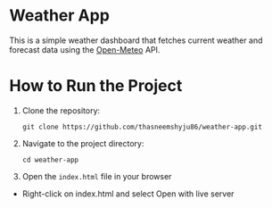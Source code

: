 # Weather App

This is a simple weather dashboard that fetches current weather and forecast data using the [Open-Meteo](https://open-meteo.com/) API.

# How to Run the Project

1. Clone the repository:
    ```
    git clone https://github.com/thasneemshyju86/weather-app.git
    ```

2. Navigate to the project directory:
    ```
    cd weather-app
    ```

3. Open the `index.html` file in your browser 
 
  - Right-click on index.html and select Open with live server

